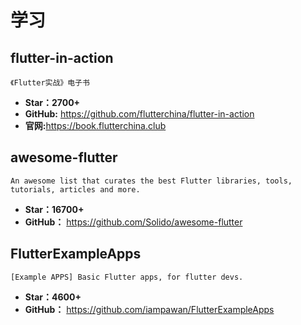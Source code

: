 <!--
 * @Description: 
 * @Author: twp
 * @LastEditors: twp
 * @Date: 2019-05-31 23:49:55
 * @LastEditTime: 2019-06-01 15:12:27
 -->

# 学习
  
## flutter-in-action

    《Flutter实战》电子书

* **Star：2700+**
* **GitHub:** <https://github.com/flutterchina/flutter-in-action>
* **官网:**<https://book.flutterchina.club>

## awesome-flutter

    An awesome list that curates the best Flutter libraries, tools, tutorials, articles and more.

* **Star：16700+**
* **GitHub：** <https://github.com/Solido/awesome-flutter>

## FlutterExampleApps

    [Example APPS] Basic Flutter apps, for flutter devs.

* **Star：4600+**
* **GitHub：** <https://github.com/iampawan/FlutterExampleApps>
  
